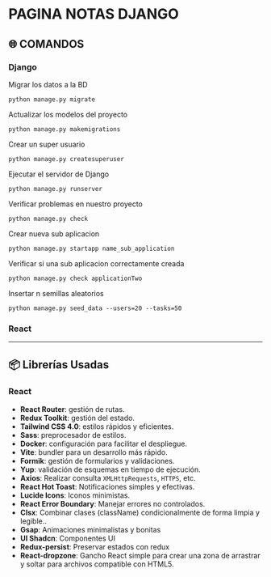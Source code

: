 # PAGINA NOTAS DJANGO

## 🌐 COMANDOS

### Django

Migrar los datos a la BD

    python manage.py migrate

Actualizar los modelos del proyecto

    python manage.py makemigrations

Crear un super usuario

    python manage.py createsuperuser

Ejecutar el servidor de Django

    python manage.py runserver

Verificar problemas en nuestro proyecto

    python manage.py check

Crear nueva sub aplicacion

    python manage.py startapp name_sub_application

Verificar si una sub aplicacion correctamente creada

    python manage.py check applicationTwo

Insertar n semillas aleatorios

    python manage.py seed_data --users=20 --tasks=50

### React

---

## 📦 Librerías Usadas

### React

- **React Router**: gestión de rutas.  
- **Redux Toolkit**: gestión del estado.  
- **Tailwind CSS 4.0**: estilos rápidos y eficientes.  
- **Sass**: preprocesador de estilos.  
- **Docker**: configuración para facilitar el despliegue.  
- **Vite**: bundler para un desarrollo más rápido.  
- **Formik**: gestión de formularios y validaciones.  
- **Yup**: validación de esquemas en tiempo de ejecución.  
- **Axios**: Realizar consulta `XMLHttpRequests`, `HTTPS`, etc.
- **React Hot Toast**: Notificaciones simples y efectivas.
- **Lucide Icons**: Iconos minimistas.
- **React Error Boundary**: Manejar errores no controlados.
- **Clsx**: Combinar clases (className) condicionalmente de forma limpia y legible..
- **Gsap**: Animaciones minimalistas y bonitas
- **UI Shadcn**: Componentes UI
- **Redux-persist**: Preservar estados con redux
- **React-dropzone**: Gancho React simple para crear una zona de arrastrar y soltar para archivos compatible con HTML5.
